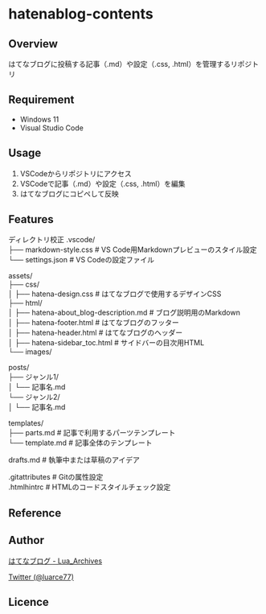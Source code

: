# hatenablog-contents

## Overview
はてなブログに投稿する記事（.md）や設定（.css, .html）を管理するリポジトリ

## Requirement
- Windows 11
- Visual Studio Code

## Usage
1. VSCodeからリポジトリにアクセス
2. VSCodeで記事（.md）や設定（.css, .html）を編集
3. はてなブログにコピペして反映

## Features
ディレクトリ校正
.vscode/  
├── markdown-style.css  # VS Code用Markdownプレビューのスタイル設定  
└── settings.json   # VS Codeの設定ファイル  


assets/  
├── css/  
│   ├── hatena-design.css      # はてなブログで使用するデザインCSS  
├── html/  
│   ├── hatena-about_blog-description.md # ブログ説明用のMarkdown  
│   ├── hatena-footer.html               # はてなブログのフッター  
│   ├── hatena-header.html               # はてなブログのヘッダー  
│   ├── hatena-sidebar_toc.html          # サイドバーの目次用HTML  
└── images/  


posts/  
├── ジャンル1/  
│   └── 記事名.md  
└── ジャンル2/  
│   └── 記事名.md  

templates/  
├── parts.md    # 記事で利用するパーツテンプレート  
└── template.md # 記事全体のテンプレート  

drafts.md  # 執筆中または草稿のアイデア  

.gitattributes  # Gitの属性設定  
.htmlhintrc # HTMLのコードスタイルチェック設定  
## Reference

## Author

[はてなブログ - Lua_Archives](https://luarce.hatenablog.com/archive)

[Twitter (@luarce77)](https://twitter.com/luarce77)

## Licence

